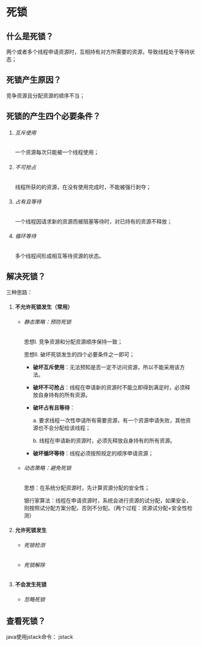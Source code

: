 # 死锁

## 什么是死锁？

两个或者多个线程申请资源时，互相持有对方所需要的资源，导致线程处于等待状态；

## 死锁产生原因？

竞争资源且分配资源的顺序不当；

## 死锁的产生四个必要条件？

1. ###### 互斥使用

   一个资源每次只能被一个线程使用；

2. ###### 不可抢占

   线程所获的的资源，在没有使用完成时，不能被强行剥夺；

3. ###### 占有且等待

   一个线程因请求新的资源而被阻塞等待时，对已持有的资源不释放；

4. ###### 循环等待

   多个线程间形成相互等待资源的状态。

## 解决死锁？

三种思路：

1. #### 不允许死锁发生（常用）

   - ###### 静态策略：预防死锁

     思想I. 竞争资源和分配资源顺序保持一致；

     思想II. 破坏死锁发生的四个必要条件之一即可；

     - **破坏互斥使用**：无法预知是否一定不访问资源，所以不能采用该方法。

     - **破坏不可抢占**：线程在申请新的资源时不能立即得到满足时，必须释放自身持有的所有资源。

     - **破坏占有且等待**：

       a. 要求线程一次性申请所有需要资源，有一个资源申请失败，其他资源也不会分配给该线程；

       b. 线程在申请新的资源时，必须先释放自身持有的所有资源。

     - **破坏循环等待**：线程必须按照规定的顺序申请资源；

   - ###### 动态策略：避免死锁

     思想：在系统分配资源时，先计算资源分配的安全性；

     银行家算法：线程在申请资源时，系统会进行资源的试分配，如果安全，则按照试分配方案分配，否则不分配。（两个过程：资源试分配+安全性检测）

2. #### 允许死锁发生

   - ###### 死锁检测

   - ###### 死锁解除

3. #### 不会发生死锁

   - ###### 忽略死锁

## 查看死锁？

java使用jstack命令： jstack <pid>